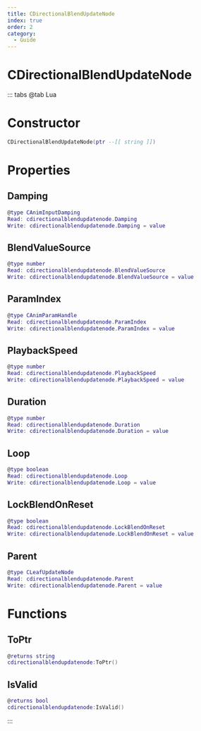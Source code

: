 ```yaml
---
title: CDirectionalBlendUpdateNode
index: true
order: 2
category:
  - Guide
---
```


# CDirectionalBlendUpdateNode

::: tabs
@tab Lua
# Constructor
```lua
CDirectionalBlendUpdateNode(ptr --[[ string ]])
```
# Properties
## Damping 
```lua
@type CAnimInputDamping
Read: cdirectionalblendupdatenode.Damping
Write: cdirectionalblendupdatenode.Damping = value
```
## BlendValueSource 
```lua
@type number
Read: cdirectionalblendupdatenode.BlendValueSource
Write: cdirectionalblendupdatenode.BlendValueSource = value
```
## ParamIndex 
```lua
@type CAnimParamHandle
Read: cdirectionalblendupdatenode.ParamIndex
Write: cdirectionalblendupdatenode.ParamIndex = value
```
## PlaybackSpeed 
```lua
@type number
Read: cdirectionalblendupdatenode.PlaybackSpeed
Write: cdirectionalblendupdatenode.PlaybackSpeed = value
```
## Duration 
```lua
@type number
Read: cdirectionalblendupdatenode.Duration
Write: cdirectionalblendupdatenode.Duration = value
```
## Loop 
```lua
@type boolean
Read: cdirectionalblendupdatenode.Loop
Write: cdirectionalblendupdatenode.Loop = value
```
## LockBlendOnReset 
```lua
@type boolean
Read: cdirectionalblendupdatenode.LockBlendOnReset
Write: cdirectionalblendupdatenode.LockBlendOnReset = value
```
## Parent 
```lua
@type CLeafUpdateNode
Read: cdirectionalblendupdatenode.Parent
Write: cdirectionalblendupdatenode.Parent = value
```
# Functions
## ToPtr
```lua
@returns string
cdirectionalblendupdatenode:ToPtr()
```
## IsValid
```lua
@returns bool
cdirectionalblendupdatenode:IsValid()
```

:::